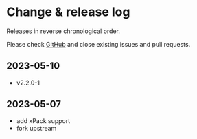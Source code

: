 # Change & release log

Releases in reverse chronological order.

Please check
[GitHub](https://github.com/xpack-3rd-party/doxygen-awesome-css-xpack/issues/)
and close existing issues and pull requests.

## 2023-05-10

- v2.2.0-1

## 2023-05-07

- add xPack support
- fork upstream
